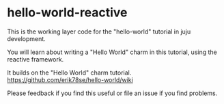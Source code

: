 # hello-world-reactive

This is the working layer code for the "hello-world" tutorial in juju development.

You will learn about writing a "Hello World" charm in this tutorial, using the reactive framework.

It builds on the "Hello World" charm tutorial. https://github.com/erik78se/hello-world/wiki

Please feedback if you find this useful or file an issue if you find problems.
